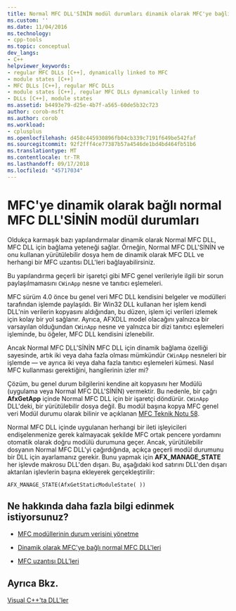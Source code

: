 ```yaml
---
title: Normal MFC DLL'SİNİN modül durumları dinamik olarak MFC'ye bağlı | Microsoft Docs
ms.custom: ''
ms.date: 11/04/2016
ms.technology:
- cpp-tools
ms.topic: conceptual
dev_langs:
- C++
helpviewer_keywords:
- regular MFC DLLs [C++], dynamically linked to MFC
- module states [C++]
- MFC DLLs [C++], regular MFC DLLs
- module states [C++], regular MFC DLLs dynamically linked to
- DLLs [C++], module states
ms.assetid: b4493e79-d25e-4b7f-a565-60de5b32c723
author: corob-msft
ms.author: corob
ms.workload:
- cplusplus
ms.openlocfilehash: d458c445930896fb04cb339c7191f649be542faf
ms.sourcegitcommit: 92f2fff4ce77387b57a4546de1bd4bd464fb51b6
ms.translationtype: MT
ms.contentlocale: tr-TR
ms.lasthandoff: 09/17/2018
ms.locfileid: "45717034"
---
```

# <a name="module-states-of-a-regular-mfc-dll-dynamically-linked-to-mfc"></a>MFC'ye dinamik olarak bağlı normal MFC DLL'SİNİN modül durumları

Oldukça karmaşık bazı yapılandırmalar dinamik olarak Normal MFC DLL, MFC DLL için bağlama yeteneği sağlar. Örneğin, Normal MFC DLL'SİNİN ve onu kullanan yürütülebilir dosya hem de dinamik olarak MFC DLL ve herhangi bir MFC uzantısı DLL'leri bağlayabilirsiniz.

Bu yapılandırma geçerli bir işaretçi gibi MFC genel verileriyle ilgili bir sorun paylaşılmamasını `CWinApp` nesne ve tanıtıcı eşlemeleri.

MFC sürüm 4.0 önce bu genel veri MFC DLL kendisini belgeler ve modülleri tarafından işlemde paylaşıldı. Bir Win32 DLL kullanan her işlem kendi DLL'nin verilerin kopyasını aldığından, bu düzen, işlem içi verileri izlemek için kolay bir yol sağlanır. Ayrıca, AFXDLL model olacağını yalnızca bir varsayılan olduğundan `CWinApp` nesne ve yalnızca bir dizi tanıtıcı eşlemeleri işleminde, bu öğeler, MFC DLL kendisini izlenebilir.

Ancak Normal MFC DLL'SİNİN MFC DLL için dinamik bağlama özelliği sayesinde, artık iki veya daha fazla olması mümkündür `CWinApp` nesneleri bir işlemde — ve ayrıca iki veya daha fazla tanıtıcı eşlemeleri kümesi. Nasıl MFC kullanması gerektiğini, hangilerinin izler mi?

Çözüm, bu genel durum bilgilerini kendine ait kopyasını her Modülü (uygulama veya Normal MFC DLL'SİNİN) vermektir. Bu nedenle, bir çağrı **AfxGetApp** içinde Normal MFC DLL için bir işaretçi döndürür. `CWinApp` DLL'deki, bir yürütülebilir dosya değil. Bu modül başına kopya MFC genel veri Modül durumu olarak bilinir ve açıklanan [MFC Teknik Notu 58](../mfc/tn058-mfc-module-state-implementation.md).

Normal MFC DLL içinde uygulanan herhangi bir ileti işleyicileri endişelenmenize gerek kalmayacak şekilde MFC ortak pencere yordamını otomatik olarak doğru modülü durumuna geçer. Ancak, yürütülebilir dosyanın Normal MFC DLL'yi çağırdığında, açıkça geçerli modül durumunu bir DLL için ayarlamanız gerekir. Bunu yapmak için **AFX_MANAGE_STATE** her işlevde makrosu DLL'den dışarı. Bu, aşağıdaki kod satırını DLL'den dışarı aktarılan işlevlerin başına ekleyerek gerçekleştirilir:

```
AFX_MANAGE_STATE(AfxGetStaticModuleState( ))
```

## <a name="what-do-you-want-to-know-more-about"></a>Ne hakkında daha fazla bilgi edinmek istiyorsunuz?

- [MFC modüllerinin durum verisini yönetme](../mfc/managing-the-state-data-of-mfc-modules.md)

- [Dinamik olarak MFC'ye bağlı normal MFC DLL'leri](../build/regular-dlls-dynamically-linked-to-mfc.md)

- [MFC uzantısı DLL’leri](../build/extension-dlls-overview.md)

## <a name="see-also"></a>Ayrıca Bkz.

[Visual C++'ta DLL'ler](../build/dlls-in-visual-cpp.md)